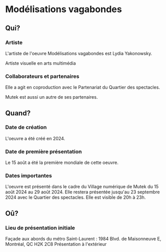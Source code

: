 # Modélisations vagabondes
## Qui?
### Artiste
L'artiste de l'oeuvre Modélisations vagabondes est Lydia Yakonowsky.

Artiste visuelle en arts multimédia

### Collaborateurs et partenaires
Elle a agit en coproduction avec le Partenariat du Quartier des spectacles. 

Mutek est aussi un autre de ses partenaires.

## Quand?

### Date de création 
L'oeuvre a été créé en 2024.

### Date de première présentation
Le 15 août a été la première mondiale de cette oeuvre.

### Dates importantes
L'oeuvre est présenté dans le cadre du Village numérique de Mutek du 15 août 2024 au 29 août 2024. Elle restera présentée jusqu'au 23 septembre 2024 avec le Quartier des spectacles. Elle est visible de 20h à 23h.

## Oû?

### Lieu de présentation initiale
Façade aux abords du métro Saint-Laurent : 1984 Blvd. de Maisonneuve E, Montréal, QC H2K 2C8
Présentation à l'extérieur



